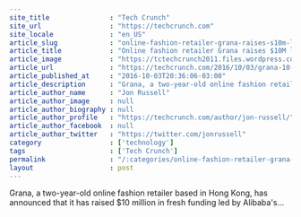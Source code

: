 ```yaml
---
site_title               : "Tech Crunch"
site_url                 : "https://techcrunch.com"
site_locale              : "en_US"
article_slug             : "online-fashion-retailer-grana-raises-s10m-led-by-alibabas-entrepreneurship-fund"
article_title            : "Online fashion retailer Grana raises $10M led by Alibaba’s entrepreneurship fund"
article_image            : "https://tctechcrunch2011.files.wordpress.com/2016/10/luke-grana-and-tfr_2.jpg?w=764&h=400&crop=1"
article_url              : "https://techcrunch.com/2016/10/03/grana-10-million-series-a/"
article_published_at     : "2016-10-03T20:36:06-03:00"
article_description      : "Grana, a two-year-old online fashion retailer based in Hong Kong, has announced that it has raised $10 million in fresh funding led by Alibaba's..."
article_author_name      : "Jon Russell"
article_author_image     : null
article_author_biography : null
article_author_profile   : "https://techcrunch.com/author/jon-russell/"
article_author_facebook  : null
article_author_twitter   : "https://twitter.com/jonrussell"
category                 : ['technology']
tags                     : ['Tech Crunch']
permalink                : "/:categories/online-fashion-retailer-grana-raises-s10m-led-by-alibabas-entrepreneurship-fund/"
layout                   : post
---
```


Grana, a two-year-old online fashion retailer based in Hong Kong, has announced that it has raised $10 million in fresh funding led by Alibaba's...
